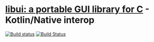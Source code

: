 # [libui: a portable GUI library for C](https://github.com/andlabs/libui.git) - Kotlin/Native interop

[![Build status](https://ci.appveyor.com/api/projects/status/github/msink/kotlin-libui?svg=true)](https://ci.appveyor.com/project/msink/kotlin-libui)
[![Build Status](https://travis-ci.org/msink/kotlin-libui.svg?branch=master)](https://travis-ci.org/msink/kotlin-libui)
